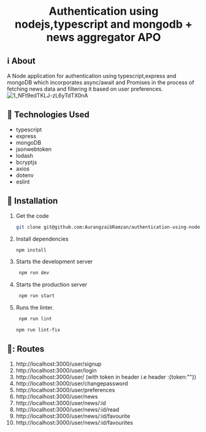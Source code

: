 <h1 align="center">Authentication using nodejs,typescript and mongodb + news aggregator APO </h1>

## :information_source: About
A Node application for authentication using typescript,express and mongoDB which incorporates async/await and Promises in the process of fetching news data and filtering it based on user preferences.
![1_NFt9edTKLJ-zL6yTdTX0nA](https://user-images.githubusercontent.com/31761132/73010697-b4c12600-3e34-11ea-8216-bfe2f40856da.png)



## :hammer: Technologies Used
 
- typescript
- express
- mongoDB
- jsonwebtoken
- lodash
- bcryptjs
- axios
- dotenv
- eslint


## :rocket: Installation
1. Get the code

    ```bash
    git clone git@github.com:AurangzaibRamzan/authentication-using-node-typescript-mongodb.git && cd authentication-using-node-typescript-mongodb
    ```

2. Install dependencies

    ```bash
    npm install
    ```


3. Starts the development server
   
   ```bash
    npm run dev
    ```

4. Starts the production server
   
   ```bash
    npm run start
    ```

5. Runs the linter.
   
   ```bash
    npm run lint
    ```

     ```bash
    npm run lint-fix
    ```

## :twisted_rightwards_arrows:: Routes

1. http://localhost:3000/user/signup
2. http://localhost:3000/user/login
3. http://localhost:3000/user/    (with token in header i.e header :{token:""})
4. http://localhost:3000/user/changepassword
5. http://localhost:3000/user/preferences
6. http://localhost:3000/user/news
7. http://localhost:3000/user/news/:id
8. http://localhost:3000/user/news/:id/read
9. http://localhost:3000/user/news/:id/favourite
10. http://localhost:3000/user/news/:id/favourites









    
    
